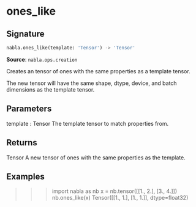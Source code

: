 # ones_like

## Signature

```python
nabla.ones_like(template: 'Tensor') -> 'Tensor'
```

**Source**: `nabla.ops.creation`

Creates an tensor of ones with the same properties as a template tensor.

The new tensor will have the same shape, dtype, device, and batch
dimensions as the template tensor.

Parameters
----------
template : Tensor
    The template tensor to match properties from.

Returns
-------
Tensor
    A new tensor of ones with the same properties as the template.

Examples
--------
>>> import nabla as nb
>>> x = nb.tensor([[1., 2.], [3., 4.]])
>>> nb.ones_like(x)
Tensor([[1., 1.],
       [1., 1.]], dtype=float32)

